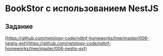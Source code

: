 # BookStor с использованием NestJS





## Задание
[https://github.com/netology-code/ndtnf-homeworks/tree/master/006-nestjs-ext](https://github.com/netology-code/ndtnf-homeworks/tree/master/006-nestjs-ext)
